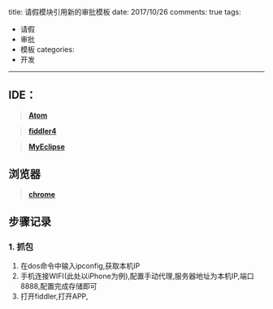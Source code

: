 title: 请假模块引用新的审批模板
date: 2017/10/26
comments: true
tags:
 - 请假
 - 审批
 - 模板
categories:
 - 开发
----------

## IDE：
  >**[Atom](https://atom.io/)**

  >**[fiddler4](https://www.telerik.com/download/fiddler/fiddler4)**

  >**[MyEclipse](http://www.myeclipsecn.com/)**

## 浏览器
  >**[chrome](http://www.google.cn/chrome/browser/desktop/index.html)**

## 步骤记录
### 1. 抓包
  1. 在dos命令中输入ipconfig,获取本机IP
  2. 手机连接WIFI(此处以iPhone为例),配置手动代理,服务器地址为本机IP,端口8888,配置完成存储即可
  3. 打开fiddler,打开APP,